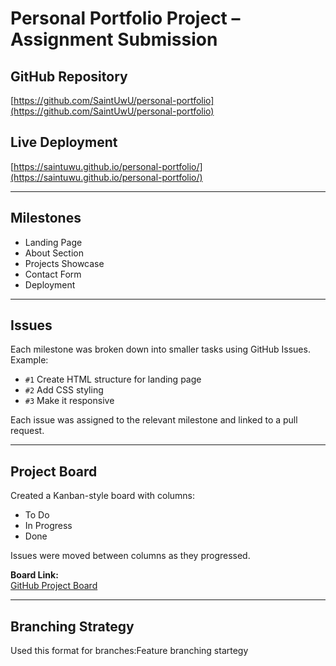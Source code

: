 #  Personal Portfolio Project – Assignment Submission

##  GitHub Repository
[https://github.com/SaintUwU/personal-portfolio](https://github.com/SaintUwU/personal-portfolio)

##  Live Deployment
[https://saintuwu.github.io/personal-portfolio/](https://saintuwu.github.io/personal-portfolio/)

---

##  Milestones

- Landing Page
- About Section
- Projects Showcase
- Contact Form
- Deployment

---

##  Issues

Each milestone was broken down into smaller tasks using GitHub Issues. Example:

- `#1` Create HTML structure for landing page
- `#2` Add CSS styling
- `#3` Make it responsive

Each issue was assigned to the relevant milestone and linked to a pull request.

---

## Project Board

Created a Kanban-style board with columns:

- To Do
- In Progress
- Done

Issues were moved between columns as they progressed.

 **Board Link:**  
[GitHub Project Board](https://github.com/SaintUwU/personal-portfolio/projects)

---

##  Branching Strategy

Used this format for branches:Feature branching startegy
